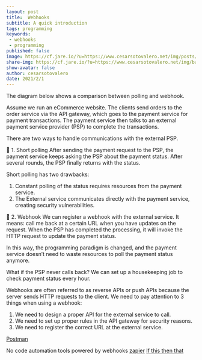 ```yaml
---
layout: post
title:  Webhooks
subtitle: A quick introduction
tags: programming
keywords:
 - webhooks
 - programming
published: false
image: https://cf.jare.io/?u=https://www.cesarsotovalero.net/img/posts/backyard.gif
share-img: https://cf.jare.io/?u=https://www.cesarsotovalero.net/img/backyard.gif
show-avatar: false
author: cesarsotovalero
date: 2021/2/1
---
```


The diagram below shows a comparison between polling and webhook.

Assume we run an eCommerce website. The clients send orders to the order service via the API gateway, which goes to the payment service for payment transactions. The payment service then talks to an external payment service provider (PSP) to complete the transactions.

There are two ways to handle communications with the external PSP.

🔹 1. Short polling
After sending the payment request to the PSP, the payment service keeps asking the PSP about the payment status. After several rounds, the PSP finally returns with the status.

Short polling has two drawbacks:
1) Constant polling of the status requires resources from the payment service.
2) The External service communicates directly with the payment service, creating security vulnerabilities.

🔹 2. Webhook
We can register a webhook with the external service. It means: call me back at a certain URL when you have updates on the request. When the PSP has completed the processing, it will invoke the HTTP request to update the payment status.

In this way, the programming paradigm is changed, and the payment service doesn’t need to waste resources to poll the payment status anymore.

What if the PSP never calls back? We can set up a housekeeping job to check payment status every hour.

Webhooks are often referred to as reverse APIs or push APIs because the server sends HTTP requests to the client. We need to pay attention to 3 things when using a webhook:
1) We need to design a proper API for the external service to call.
2) We need to set up proper rules in the API gateway for security reasons.
3) We need to register the correct URL at the external service.

[Postman](https://www.postman.com/)

No code automation tools powered by webhooks
[zapier](https://www.postman.com/)
[If this then that](https://ifttt.com/)
